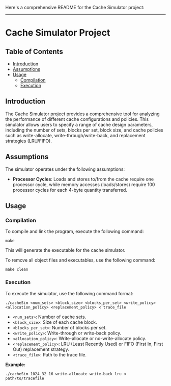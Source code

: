Here's a comprehensive README for the Cache Simulator project:

---

# Cache Simulator Project

## Table of Contents

- [Introduction](#introduction)
- [Assumptions](#assumptions)
- [Usage](#usage)
    - [Compilation](#compilation)
    - [Execution](#execution)

## Introduction

The Cache Simulator project provides a comprehensive tool for analyzing the performance of different cache configurations and policies. This simulator allows users to specify a range of cache design parameters, including the number of sets, blocks per set, block size, and cache policies such as write-allocate, write-through/write-back, and replacement strategies (LRU/FIFO).

## Assumptions

The simulator operates under the following assumptions:

- **Processor Cycles**: Loads and stores to/from the cache require one processor cycle, while memory accesses (loads/stores) require 100 processor cycles for each 4-byte quantity transferred.

## Usage

### Compilation

To compile and link the program, execute the following command:

```shell
make
```

This will generate the executable for the cache simulator.

To remove all object files and executables, use the following command:

```shell
make clean
```

### Execution

To execute the simulator, use the following command format:

```shell
./cacheSim <num_sets> <block_size> <blocks_per_set> <write_policy> <allocation_policy> <replacement_policy> < trace_file
```

- `<num_sets>`: Number of cache sets.
- `<block_size>`: Size of each cache block.
- `<blocks_per_set>`: Number of blocks per set.
- `<write_policy>`: Write-through or write-back policy.
- `<allocation_policy>`: Write-allocate or no-write-allocate policy.
- `<replacement_policy>`: LRU (Least Recently Used) or FIFO (First In, First Out) replacement strategy.
- `<trace_file>`: Path to the trace file.

**Example:**

```shell
./cacheSim 1024 32 16 write-allocate write-back lru < path/to/tracefile
```
